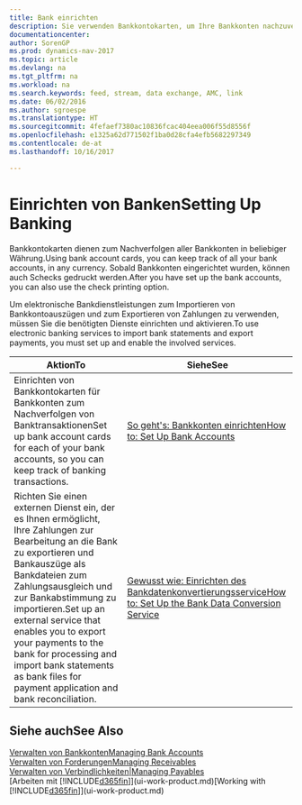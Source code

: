 ```yaml
---
title: Bank einrichten
description: Sie verwenden Bankkontokarten, um Ihre Bankkonten nachzuverfolgen und Bankfeeds einzurichten, um Daten auszutauschen.
documentationcenter: 
author: SorenGP
ms.prod: dynamics-nav-2017
ms.topic: article
ms.devlang: na
ms.tgt_pltfrm: na
ms.workload: na
ms.search.keywords: feed, stream, data exchange, AMC, link
ms.date: 06/02/2016
ms.author: sgroespe
ms.translationtype: HT
ms.sourcegitcommit: 4fefaef7380ac10836fcac404eea006f55d8556f
ms.openlocfilehash: e1325a62d771502f1ba0d28cfa4efb5682297349
ms.contentlocale: de-at
ms.lasthandoff: 10/16/2017

---
```

# <a name="setting-up-banking"></a><span data-ttu-id="76e35-103">Einrichten von Banken</span><span class="sxs-lookup"><span data-stu-id="76e35-103">Setting Up Banking</span></span>
<span data-ttu-id="76e35-104">Bankkontokarten dienen zum Nachverfolgen aller Bankkonten in beliebiger Währung.</span><span class="sxs-lookup"><span data-stu-id="76e35-104">Using bank account cards, you can keep track of all your bank accounts, in any currency.</span></span> <span data-ttu-id="76e35-105">Sobald Bankkonten eingerichtet wurden, können auch Schecks gedruckt werden.</span><span class="sxs-lookup"><span data-stu-id="76e35-105">After you have set up the bank accounts, you can also use the check printing option.</span></span>

<span data-ttu-id="76e35-106">Um elektronische Bankdienstleistungen zum Importieren von Bankkontoauszügen und zum Exportieren von Zahlungen zu verwenden, müssen Sie die benötigten Dienste einrichten und aktivieren.</span><span class="sxs-lookup"><span data-stu-id="76e35-106">To use electronic banking services to import bank statements and  export payments, you must set up and enable the involved services.</span></span>

| <span data-ttu-id="76e35-107">Aktion</span><span class="sxs-lookup"><span data-stu-id="76e35-107">To</span></span> | <span data-ttu-id="76e35-108">Siehe</span><span class="sxs-lookup"><span data-stu-id="76e35-108">See</span></span> |
| --- | --- |
| <span data-ttu-id="76e35-109">Einrichten von Bankkontokarten für Bankkonten zum Nachverfolgen von Banktransaktionen</span><span class="sxs-lookup"><span data-stu-id="76e35-109">Set up bank account cards for each of your bank accounts, so you can keep track of banking transactions.</span></span> |[<span data-ttu-id="76e35-110">So geht's: Bankkonten einrichten</span><span class="sxs-lookup"><span data-stu-id="76e35-110">How to: Set Up Bank Accounts</span></span>](bank-how-setup-bank-accounts.md) |
| <span data-ttu-id="76e35-111">Richten Sie einen externen Dienst ein, der es Ihnen ermöglicht, Ihre Zahlungen zur Bearbeitung an die Bank zu exportieren und Bankauszüge als Bankdateien zum Zahlungsausgleich und zur Bankabstimmung zu importieren.</span><span class="sxs-lookup"><span data-stu-id="76e35-111">Set up an external service that enables you to export your payments to the bank for processing  and import bank statements as bank files for payment application and bank reconciliation.</span></span> |[<span data-ttu-id="76e35-112">Gewusst wie: Einrichten des Bankdatenkonvertierungsservice</span><span class="sxs-lookup"><span data-stu-id="76e35-112">How to: Set Up the Bank Data Conversion Service</span></span>](bank-how-setup-bank-data-conversion-service.md) |

## <a name="see-also"></a><span data-ttu-id="76e35-113">Siehe auch</span><span class="sxs-lookup"><span data-stu-id="76e35-113">See Also</span></span>
[<span data-ttu-id="76e35-114">Verwalten von Bankkonten</span><span class="sxs-lookup"><span data-stu-id="76e35-114">Managing Bank Accounts</span></span>](bank-manage-bank-accounts.md)  
[<span data-ttu-id="76e35-115">Verwalten von Forderungen</span><span class="sxs-lookup"><span data-stu-id="76e35-115">Managing Receivables</span></span>](receivables-manage-receivables.md)  
[<span data-ttu-id="76e35-116">Verwalten von Verbindlichkeiten|</span><span class="sxs-lookup"><span data-stu-id="76e35-116">Managing Payables</span></span>](payables-manage-payables.md)  
<span data-ttu-id="76e35-117">[Arbeiten mit [!INCLUDE[d365fin](includes/d365fin_md.md)]](ui-work-product.md)</span><span class="sxs-lookup"><span data-stu-id="76e35-117">[Working with [!INCLUDE[d365fin](includes/d365fin_md.md)]](ui-work-product.md)</span></span>


